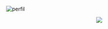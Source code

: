 ![perfil](https://github.com/daphnevilhar/daphnevilhar/assets/122536567/557d7dd8-cda3-46a7-9cee-350027ce6383)

<div align=center>
  <a href="https://www.linkedin.com/in/daphnevilhar/"><img src="https://img.shields.io/badge/LinkedIn-0077B5?style=for-the-badge&logo=linkedin&logoColor=white"></a>
</div>
